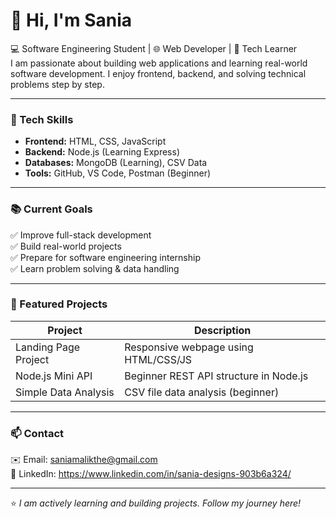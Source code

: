 # 👋 Hi, I'm Sania

💻 Software Engineering Student | 🌐 Web Developer | 🚀 Tech Learner  
I am passionate about building web applications and learning real-world software development. I enjoy frontend, backend, and solving technical problems step by step.

---

### 🔧 Tech Skills
- **Frontend:** HTML, CSS, JavaScript
- **Backend:** Node.js (Learning Express)
- **Databases:** MongoDB (Learning), CSV Data
- **Tools:** GitHub, VS Code, Postman (Beginner)

---

### 📚 Current Goals
✅ Improve full-stack development  
✅ Build real-world projects  
✅ Prepare for software engineering internship  
✅ Learn problem solving & data handling  

---

### 📌 Featured Projects
| Project | Description |
|----------|-------------|
| Landing Page Project | Responsive webpage using HTML/CSS/JS |
| Node.js Mini API | Beginner REST API structure in Node.js |
| Simple Data Analysis | CSV file data analysis (beginner) |

---

### 📫 Contact
✉️ Email: saniamalikthe@gmail.com  
🔗 LinkedIn: https://www.linkedin.com/in/sania-designs-903b6a324/

---
⭐ *I am actively learning and building projects. Follow my journey here!*  
